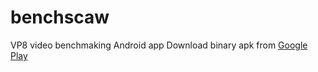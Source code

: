 benchscaw
=========

VP8 video benchmaking Android app
Download binary apk from [Google Play](https://play.google.com/store/apps/details?id=ws.websca.benchscaw "benchscaw")
